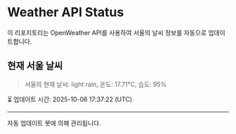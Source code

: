 
# Weather API Status

이 리포지토리는 OpenWeather API를 사용하여 서울의 날씨 정보를 자동으로 업데이트합니다.

## 현재 서울 날씨
> 서울의 현재 날씨: light rain, 온도: 17.71°C, 습도: 95%

⏳ 업데이트 시간: 2025-10-06 17:37:22 (UTC)

---
자동 업데이트 봇에 의해 관리됩니다.
